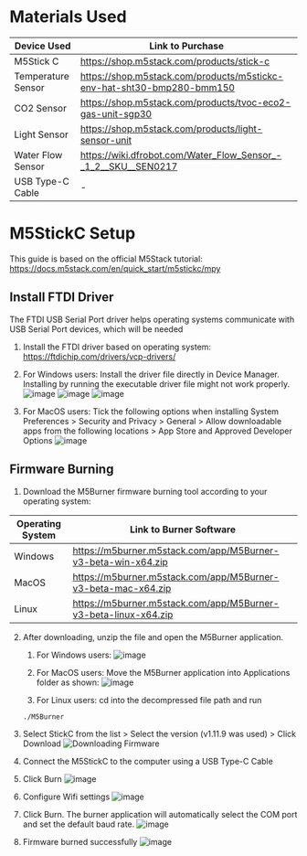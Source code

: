 # Materials Used
| Device Used | Link to Purchase | 
| --- | --- |
| M5Stick C | https://shop.m5stack.com/products/stick-c |
| Temperature Sensor | https://shop.m5stack.com/products/m5stickc-env-hat-sht30-bmp280-bmm150 |
| CO2 Sensor | https://shop.m5stack.com/products/tvoc-eco2-gas-unit-sgp30 |
| Light Sensor | https://shop.m5stack.com/products/light-sensor-unit |
| Water Flow Sensor | https://wiki.dfrobot.com/Water_Flow_Sensor_-_1_2__SKU__SEN0217 |
| USB Type-C Cable | - |

# M5StickC Setup
This guide is based on the official M5Stack tutorial: https://docs.m5stack.com/en/quick_start/m5stickc/mpy

## Install FTDI Driver
The FTDI USB Serial Port driver helps operating systems communicate with USB Serial Port devices, which will be needed
1. Install the FTDI driver based on operating system: https://ftdichip.com/drivers/vcp-drivers/
2. For Windows users: Install the driver file directly in Device Manager. Installing by running the executable driver file might not work properly.
![image](https://github.com/danialhbma/ITP-SE12-Power-Monitoring/assets/91550661/2d5306f7-a931-42d2-817f-9fec8e78ed74)
![image](https://github.com/danialhbma/ITP-SE12-Power-Monitoring/assets/91550661/597c1d81-8fc9-4b77-a101-1b655d681aeb)
![image](https://github.com/danialhbma/ITP-SE12-Power-Monitoring/assets/91550661/c69396c3-428a-4b4e-92b1-0da780bf9d5b)

3. For MacOS users: Tick the following options when installing
System Preferences > Security and Privacy > General > Allow downloadable apps from the following locations > App Store and Approved Developer Options
![image](https://github.com/danialhbma/ITP-SE12-Power-Monitoring/assets/91550661/e291130b-5801-4876-a256-21de9c2674c4)

## Firmware Burning
1. Download the M5Burner firmware burning tool according to your operating system:

| Operating System | Link to Burner Software | 
| --- | --- |
| Windows | https://m5burner.m5stack.com/app/M5Burner-v3-beta-win-x64.zip |
| MacOS | https://m5burner.m5stack.com/app/M5Burner-v3-beta-mac-x64.zip |
| Linux | https://m5burner.m5stack.com/app/M5Burner-v3-beta-linux-x64.zip |

2. After downloading, unzip the file and open the M5Burner application.
    1. For Windows users:
  ![image](https://github.com/danialhbma/ITP-SE12-Power-Monitoring/assets/91550661/8b27dee7-3f68-4bcf-9b85-61cfe5f211cc)
    
    2. For MacOS users: Move the M5Burner application into Applications folder as shown:
  ![image](https://github.com/danialhbma/ITP-SE12-Power-Monitoring/assets/91550661/c8a7ce39-9e7e-4e77-aee7-5ab835938498)
    
    3. For Linux users: cd into the decompressed file path and run 
    ```
    ./M5Burner
    ```

3. Select StickC from the list > Select the version (v1.11.9 was used) > Click Download
![Downloading Firmware](https://github.com/danialhbma/ITP-SE12-Power-Monitoring/assets/91550661/12ced48d-e18a-4eeb-a697-689540347181)

4. Connect the M5StickC to the computer using a USB Type-C Cable
5. Click Burn
![image](https://github.com/danialhbma/ITP-SE12-Power-Monitoring/assets/91550661/1274f9de-980a-4a67-9f3c-8cd9d48a13b7)

6. Configure Wifi settings
![image](https://github.com/danialhbma/ITP-SE12-Power-Monitoring/assets/91550661/2d7a18b8-3603-45b6-881f-02ae7f450a0c)

7. Click Burn. The burner application will automatically select the COM port and set the default baud rate.
![image](https://github.com/danialhbma/ITP-SE12-Power-Monitoring/assets/91550661/1b59332d-a4a2-4d40-b84c-6922549df465)

8. Firmware burned successfully
![image](https://github.com/danialhbma/ITP-SE12-Power-Monitoring/assets/91550661/cbc45844-ed7b-460d-9b23-0cbfc8726cba)




